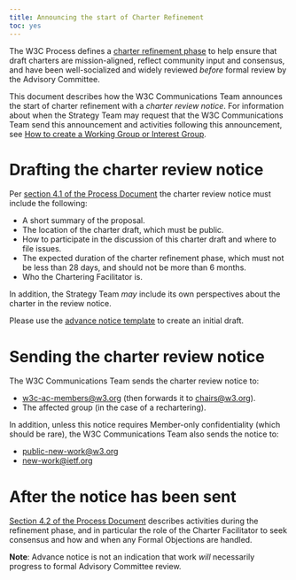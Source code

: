 ```yaml
---
title: Announcing the start of Charter Refinement
toc: yes
---
```


The W3C Process defines a [charter refinement phase](https://www.w3.org/policies/process/drafts/#charter-initiation) to help ensure that draft charters are mission-aligned, reflect community input and consensus, and have been well-socialized and widely reviewed *before* formal review by the Advisory Committee. 

This document describes how the W3C Communications Team announces the
start of charter refinement with a *charter review notice*. For
information about when the Strategy Team may request that the W3C Communications
Team send this announcement and activities following this
announcement, see [How to create a Working Group or Interest
Group](charter.md).

# Drafting the charter review notice

Per [section 4.1 of the Process Document](https://www.w3.org/policies/process/drafts/#charter-initiation) the charter review notice must include the following:

* A short summary of the proposal.
* The location of the charter draft, which must be public.
* How to participate in the discussion of this charter draft and where to file issues.
* The expected duration of the charter refinement phase, which must not be less than 28 days, and should not be more than 6 months.
* Who the Chartering Facilitator is.

In addition, the Strategy Team *may* include its own perspectives about the charter in the review notice.

Please use the [advance notice template](https://www.w3.org/new-doc-from-template?location=%2FTeam%2F&amp;template=%2Fafs%2Fw3.org%2Fpub%2FWWW%2FTeam%2FTemplates%2Fcharter-review-notice.html&amp;submit=Continue...) to create an initial draft.

# Sending the charter review notice

The W3C Communications Team sends the charter review notice to:

* w3c-ac-members@w3.org (then forwards it to chairs@w3.org).
* The affected group (in the case of a rechartering).

In addition, unless this notice requires Member-only confidentiality
(which should be rare), the W3C Communications Team also sends the notice
to:

* public-new-work@w3.org
* new-work@ietf.org

# After the notice has been sent

[Section 4.2 of the Process Document](https://www.w3.org/policies/process/drafts/#charter-development) describes activities during the refinement phase, and in particular the role of the Charter Facilitator to seek consensus and how and when any Formal Objections are handled.

**Note**: Advance notice is not an indication that work *will* necessarily progress to formal Advisory Committee review.
